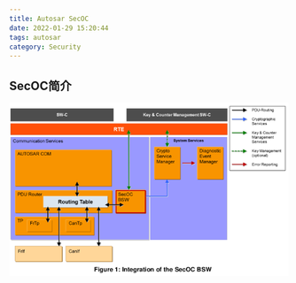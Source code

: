 ```yaml
---
title: Autosar SecOC
date: 2022-01-29 15:20:44
tags: autosar
category: Security
---
```


## SecOC简介

![secoc arch](/images/secoc_arch.png "AUTOSAR SecOC")

